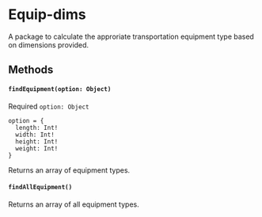 # Equip-dims

A package to calculate the approriate transportation equipment type based on dimensions provided.

## Methods

#### `findEquipment(option: Object)`

Required `option: Object`

```
option = {
  length: Int!
  width: Int!
  height: Int!
  weight: Int!
}
```

Returns an array of equipment types.

#### `findAllEquipment()`

Returns an array of all equipment types.
